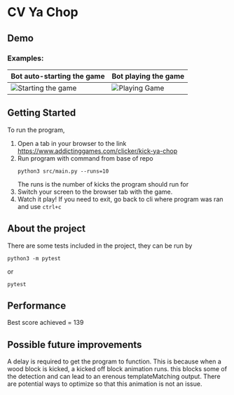 # CV Ya Chop

## Demo
### Examples:

| Bot auto-starting the game | Bot playing the game
|----------------|----------------|
|![Starting the game](https://github.com/SarthakHa/CV_Ya_Chop/blob/main/gifs/Kick_Start.gif)| ![Playing Game](https://github.com/SarthakHa/CV_Ya_Chop/blob/main/gifs/Kick_Game.gif) |


## Getting Started
To run the program,

1. Open a tab in your browser to the link https://www.addictinggames.com/clicker/kick-ya-chop
2. Run program with command from base of repo
   ```
   python3 src/main.py --runs=10
   ```
   The runs is the number of kicks the program should run for
3. Switch your screen to the browser tab with the game.
4. Watch it play! If you need to exit, go back to cli where program was ran and use `ctrl+c`

## About the project
There are some tests included in the project, they can be run by
```
python3 -m pytest
```
or
```
pytest
```

## Performance
Best score achieved = 139

## Possible future improvements
A delay is required to get the program to function. This is because when a wood block is kicked, a kicked off block animation runs. this blocks some of the detection and can lead to an erenous templateMatching output. There are potential ways to optimize so that this animation is not an issue.
